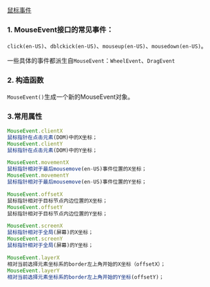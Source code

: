 [鼠标事件](https://developer.mozilla.org/zh-CN/docs/Web/API/MouseEvent)

### 1. MouseEvent接口的常见事件：

`click(en-US)`、`dblckick(en-US)`、`mouseup(en-US)`、`mousedown(en-US)`。

一些具体的事件都派生自`MouseEvent`：`WheelEvent`、`DragEvent`

### 2. 构造函数

`MouseEvent()`生成一个新的MouseEvent对象。

### 3.常用属性

```js
MouseEvent.clientX
鼠标指针在点击元素(DOM)中的X坐标；
MouseEvent.clientY
鼠标指针在点击元素(DOM)中的Y坐标；

MouseEvent.movementX
鼠标指针相对于最后mousemove(en-US)事件位置的X坐标；
MouseEvent.movementY
鼠标指针相对于最后mousemove(en-US)事件位置的Y坐标；

MouseEvent.offsetX
鼠标指针相对于目标节点内边位置的X坐标；
MouseEvent.offsetY
鼠标指针相对于目标节点内边位置的Y坐标；

MouseEvent.screenX
鼠标指针相对于全局(屏幕)的X坐标；
MouseEvent.screenY
鼠标指针相对于全局(屏幕)的Y坐标；

MouseEvent.layerX
相对当前选择元素坐标系的border左上角开始的X坐标（offsetX）；
MouseEvent.layerY
相对当前选择元素坐标系的border左上角开始的Y坐标(offsetY)；
```

